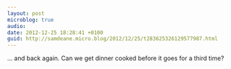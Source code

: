 ```yaml
---
layout: post
microblog: true
audio: 
date: 2012-12-25 18:28:41 +0100
guid: http://samdeane.micro.blog/2012/12/25/t283625326129577987.html
---
```

... and back again. Can we get dinner cooked before it goes for a third time?
